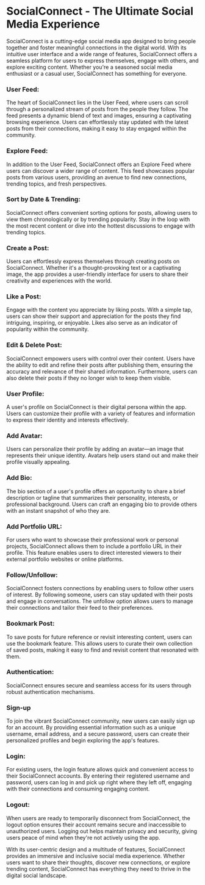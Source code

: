 <h1>SocialConnect - The Ultimate Social Media Experience</h1>

<p>
SocialConnect is a cutting-edge social media app designed to bring people together and foster meaningful connections in the digital world. With its intuitive user interface and a wide range of features, SocialConnect offers a seamless platform for users to express themselves, engage with others, and explore exciting content. Whether you're a seasoned social media enthusiast or a casual user, SocialConnect has something for everyone.
</p>

<h3>
User Feed:
</h3>
</p>
The heart of SocialConnect lies in the User Feed, where users can scroll through a personalized stream of posts from the people they follow. The feed presents a dynamic blend of text and images, ensuring a captivating browsing experience. Users can effortlessly stay updated with the latest posts from their connections, making it easy to stay engaged within the community.
<p>

<h3>
Explore Feed:
</h3>
<p>
In addition to the User Feed, SocialConnect offers an Explore Feed where users can discover a wider range of content. This feed showcases popular posts from various users, providing an avenue to find new connections, trending topics, and fresh perspectives.
</p>

<h3>
Sort by Date & Trending:
</h3>
<p>
SocialConnect offers convenient sorting options for posts, allowing users to view them chronologically or by trending popularity. Stay in the loop with the most recent content or dive into the hottest discussions to engage with trending topics.
</p>

<h3>
Create a Post:
</h3>
<p>
Users can effortlessly express themselves through creating posts on SocialConnect. Whether it's a thought-provoking text or a captivating image, the app provides a user-friendly interface for users to share their creativity and experiences with the world.
</p>

<h3>
Like a Post:
</h3>
<p>
Engage with the content you appreciate by liking posts. With a simple tap, users can show their support and appreciation for the posts they find intriguing, inspiring, or enjoyable. Likes also serve as an indicator of popularity within the community.
</p>

<h3>
Edit & Delete Post:
</h3>
<p>
SocialConnect empowers users with control over their content. Users have the ability to edit and refine their posts after publishing them, ensuring the accuracy and relevance of their shared information. Furthermore, users can also delete their posts if they no longer wish to keep them visible.
</p>

<h3>
User Profile:
</h3>
<p>
A user's profile on SocialConnect is their digital persona within the app. Users can customize their profile with a variety of features and information to express their identity and interests effectively.
</p>

<h3>
Add Avatar:
</h3>
<p>
Users can personalize their profile by adding an avatar—an image that represents their unique identity. Avatars help users stand out and make their profile visually appealing.
</p>

<h3>
Add Bio:
</h3>
<p>
The bio section of a user's profile offers an opportunity to share a brief description or tagline that summarizes their personality, interests, or professional background. Users can craft an engaging bio to provide others with an instant snapshot of who they are.
</p>

<h3>
Add Portfolio URL:
</h3>
<p>
For users who want to showcase their professional work or personal projects, SocialConnect allows them to include a portfolio URL in their profile. This feature enables users to direct interested viewers to their external portfolio websites or online platforms.
</p>

<h3>
Follow/Unfollow:
</h3>
<p>
SocialConnect fosters connections by enabling users to follow other users of interest. By following someone, users can stay updated with their posts and engage in conversations. The unfollow option allows users to manage their connections and tailor their feed to their preferences.
</p>

<h3>
Bookmark Post:
</h3>
<p>
To save posts for future reference or revisit interesting content, users can use the bookmark feature. This allows users to curate their own collection of saved posts, making it easy to find and revisit content that resonated with them.
</p>

<h3>
Authentication:
</h3>
<p>
SocialConnect ensures secure and seamless access for its users through robust authentication mechanisms.
</p>

<h3>
Sign-up
</h3>
<p>
To join the vibrant SocialConnect community, new users can easily sign up for an account. By providing essential information such as a unique username, email address, and a secure password, users can create their personalized profiles and begin exploring the app's features.
</p>

<h3>
Login:
</h3>
<p>
For existing users, the login feature allows quick and convenient access to their SocialConnect accounts. By entering their registered username and password, users can log in and pick up right where they left off, engaging with their connections and consuming engaging content.
</p>

<h3>
Logout:
</h3>
<p>
When users are ready to temporarily disconnect from SocialConnect, the logout option ensures their account remains secure and inaccessible to unauthorized users. Logging out helps maintain privacy and security, giving users peace of mind when they're not actively using the app.
</p>

<p>
With its user-centric design and a multitude of features, SocialConnect provides an immersive and inclusive social media experience. Whether users want to share their thoughts, discover new connections, or explore trending content, SocialConnect has everything they need to thrive in the digital social landscape.
</p>
